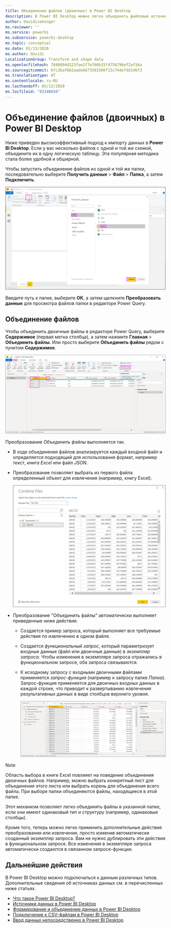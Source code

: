 ```yaml
---
title: Объединение файлов (двоичных) в Power BI Desktop
description: В Power BI Desktop можно легко объединять файловые источники (двоичных) данных.
author: davidiseminger
ms.reviewer: ''
ms.service: powerbi
ms.subservice: powerbi-desktop
ms.topic: conceptual
ms.date: 01/13/2020
ms.author: davidi
LocalizationGroup: Transform and shape data
ms.openlocfilehash: 7840894d123fae1f7e760b15f4756796ef2af16a
ms.sourcegitcommit: bfc2baf862aade6873501566f13c744efdd146f3
ms.translationtype: HT
ms.contentlocale: ru-RU
ms.lasthandoff: 05/13/2020
ms.locfileid: "83348650"
---
```

# <a name="combine-files-binaries-in-power-bi-desktop"></a>Объединение файлов (двоичных) в Power BI Desktop

Ниже приведен высокоэффективный подход к импорту данных в **Power BI Desktop**. Если у вас несколько файлов с одной и той же схемой, объедините их в одну логическую таблицу. Эта популярная методика стала более удобной и обширной.

Чтобы запустить объединение файлов из одной и той же папки, последовательно выберите **Получить данные** > **Файл** > **Папка**, а затем **Подключить**.

![Подключение к файлу из папки, диалоговое окно "Получить данные", Power BI Desktop](media/desktop-combine-binaries/combine-binaries_1.png)

Введите путь к папке, выберите **ОК**, а затем щелкните **Преобразовать данные** для просмотра файлов папки в редакторе Power Query.

## <a name="combine-files-behavior"></a>Объединение файлов

Чтобы объединить двоичные файлы в редакторе Power Query, выберите **Содержимое** (первая метка столбца), а затем нажмите **Главная** > **Объединить файлы**. Или просто выберите **Объединить файлы** рядом с пунктом **Содержимое**.

![Команда "Объединить файлы",редактор Power Query в Power BI Desktop](media/desktop-combine-binaries/combine-binaries_2a.png)

Преобразование *Объединить файлы* выполняется так.

* В ходе объединения файлов анализируется каждый входной файл и определяется подходящий для использования формат, например *текст*, *книга Excel* или файл *JSON*.
* Преобразование позволяет выбрать из первого файла определенный объект для извлечения (например, книгу Excel).
  
  ![Диалоговое окно "Объединить файлы", редактор Power Query в Power BI Desktop](media/desktop-combine-binaries/combine-binaries_3.png)
* Преобразование "Объединить файлы" автоматически выполняет приведенные ниже действия.
  
  * Создается пример запроса, который выполняет все требуемые действия по извлечению в одном файле.
  * Создается *функциональный запрос*, который параметризует входные данные (файл или двоичные данные) в *экземпляр запроса*. Чтобы изменения в экземпляре запроса отражались в функциональном запросе, оба запроса связываются.
  * К исходному запросу с входными двоичными файлами применяется *запрос-функция* (например к запросу папке *Папка*). Запрос-функция применяется для двоичных входных данных в каждой строке, что приводит к развертыванию извлечения результативных данных в виде столбцов верхнего уровня.

    ![Результаты преобразования "Объединить файлы", редактор Power Query в Power BI Desktop](media/desktop-combine-binaries/combine-binaries_4.png)

> [!NOTE]
> Область выбора в книге Excel повлияет на поведение объединения двоичных файлов. Например, можно выбрать конкретный лист для объединения этого листа или выбрать корень для объединения всего файла. При выборе папки объединяются файлы, находящиеся в этой папке. 

Этот механизм позволяет легко объединять файлы в указанной папке, если они имеют одинаковый тип и структуру (например, одинаковые столбцы).

Кроме того, теперь можно легко применить дополнительные действия преобразования или извлечения, просто изменив автоматически созданный экземпляр запроса. Вам не нужно дублировать эти действия в функциональном запросе. Все изменения в экземпляре запроса автоматически создаются в связанном запросе-функции.

## <a name="next-steps"></a>Дальнейшие действия

В Power BI Desktop можно подключаться к данным различных типов. Дополнительные сведения об источниках данных см. в перечисленных ниже статьях.

* [Что такое Power BI Desktop?](../fundamentals/desktop-what-is-desktop.md)
* [Источники данных в Power BI Desktop](../connect-data/desktop-data-sources.md)
* [Формирование и объединение данных в Power BI Desktop](../connect-data/desktop-shape-and-combine-data.md)
* [Подключение к CSV-файлам в Power BI Desktop](../connect-data/desktop-connect-csv.md)
* [Ввод данных непосредственно в Power BI Desktop](../connect-data/desktop-enter-data-directly-into-desktop.md)
